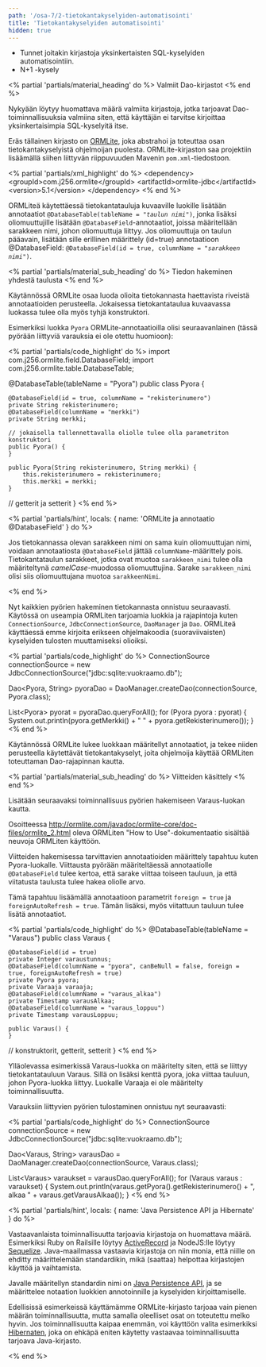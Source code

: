 ```yaml
---
path: '/osa-7/2-tietokantakyselyiden-automatisointi'
title: 'Tietokantakyselyiden automatisointi'
hidden: true
---
```



<text-box variant='learningObjectives' name='Oppimistavoitteet'>

- Tunnet joitakin kirjastoja yksinkertaisten SQL-kyselyiden automatisointiin.
- N+1 -kysely

</text-box>


<% partial 'partials/material_heading' do %>
  Valmiit Dao-kirjastot
<% end %>

<p>
  Nykyään löytyy huomattava määrä valmiita kirjastoja, jotka tarjoavat Dao-toiminnallisuuksia valmiina siten, että käyttäjän ei tarvitse kirjoittaa yksinkertaisimpia SQL-kyselyitä itse.
</p>



<p>
  Eräs tällainen kirjasto on <a href="http://ormlite.com/" target="_blank">ORMLite</a>, joka abstrahoi ja toteuttaa osan tietokantakyselyistä ohjelmoijan puolesta. ORMLite-kirjaston saa projektiin lisäämällä siihen liittyvän riippuvuuden Mavenin <code>pom.xml</code>-tiedostoon.
</p>

<% partial 'partials/xml_highlight' do %>
&lt;dependency&gt;
    &lt;groupId&gt;com.j256.ormlite&lt;/groupId&gt;
    &lt;artifactId&gt;ormlite-jdbc&lt;/artifactId&gt;
    &lt;version&gt;5.1&lt;/version&gt;
&lt;/dependency&gt;
<% end %>

<p>
  ORMLiteä käytettäessä tietokantatauluja kuvaaville luokille lisätään annotaatiot <code>@DatabaseTable(tableName = "<em>taulun nimi</em>")</code>, jonka lisäksi oliomuuttujille lisätään <code>@DatabaseField</code>-annotaatiot, joissa määritellään sarakkeen nimi, johon oliomuuttuja liittyy. Jos oliomuuttuja on taulun pääavain, lisätään sille erillinen määrittely (id=true) annotaatioon @DatabaseField: <code>@DatabaseField(id = true, columnName = "<em>sarakkeen nimi</em>")</code>.
</p>


<% partial 'partials/material_sub_heading' do %>
  Tiedon hakeminen yhdestä taulusta
<% end %>

<p>
  Käytännössä ORMLite osaa luoda olioita tietokannasta haettavista riveistä annotaatioiden perusteella. Jokaisessa tietokantataulua kuvaavassa luokassa tulee olla myös tyhjä konstruktori.
</p>

<p>
  Esimerkiksi luokka <code>Pyora</code> ORMLite-annotaatioilla olisi seuraavanlainen (tässä pyörään liittyviä varauksia ei ole otettu huomioon):
</p>

<% partial 'partials/code_highlight' do %>
import com.j256.ormlite.field.DatabaseField;
import com.j256.ormlite.table.DatabaseTable;

@DatabaseTable(tableName = "Pyora")
public class Pyora {

    @DatabaseField(id = true, columnName = "rekisterinumero")
    private String rekisterinumero;
    @DatabaseField(columnName = "merkki")
    private String merkki;

    // jokaisella tallennettavalla oliolle tulee olla parametriton konstruktori
    public Pyora() {
    }

    public Pyora(String rekisterinumero, String merkki) {
        this.rekisterinumero = rekisterinumero;
        this.merkki = merkki;
    }

// getterit ja setterit
}
<% end %>


<% partial 'partials/hint', locals: { name: 'ORMLite ja annotaatio @DatabaseField' } do %>

  <p>
    Jos tietokannassa olevan sarakkeen nimi on sama kuin oliomuuttujan nimi, voidaan annotaatiosta <code>@DatabaseField</code> jättää <code>columnName</code>-määrittely pois. Tietokantataulun sarakkeet, jotka ovat muotoa <code>sarakkeen_nimi</code> tulee olla määriteltynä <em>camelCase</em>-muodossa oliomuuttujina. Sarake <code>sarakkeen_nimi</code> olisi siis oliomuuttujana muotoa <code>sarakkeenNimi</code>.
  </p>

<% end %>

<p>
  Nyt kaikkien pyörien hakeminen tietokannasta onnistuu seuraavasti. Käytössä on useampia ORMLiten tarjoamia luokkia ja rajapintoja kuten <code>ConnectionSource</code>, <code>JdbcConnectionSource</code>, <code>DaoManager</code> ja <code>Dao</code>. ORMLiteä käyttäessä emme kirjoita erikseen ohjelmakoodia (suoraviivaisten) kyselyiden tulosten muuttamiseksi olioiksi.
</p>

<% partial 'partials/code_highlight' do %>
ConnectionSource connectionSource
        = new JdbcConnectionSource("jdbc:sqlite:vuokraamo.db");

Dao&lt;Pyora, String&gt; pyoraDao
        = DaoManager.createDao(connectionSource, Pyora.class);

List&lt;Pyora&gt; pyorat = pyoraDao.queryForAll();
for (Pyora pyora : pyorat) {
    System.out.println(pyora.getMerkki() + " " + pyora.getRekisterinumero());
}
<% end %>

<p>
  Käytännössä ORMLite lukee luokkaan määritellyt annotaatiot, ja tekee niiden perusteella käytettävät tietokantakyselyt, joita ohjelmoija käyttää ORMLiten toteuttaman Dao-rajapinnan kautta.
</p>


<% partial 'partials/material_sub_heading' do %>
  Viitteiden käsittely
<% end %>

<p>
  Lisätään seuraavaksi toiminnallisuus pyörien hakemiseen Varaus-luokan kautta.
</p>

<p>
  Osoitteessa <a href="http://ormlite.com/javadoc/ormlite-core/doc-files/ormlite_2.html" target="_blank">http://ormlite.com/javadoc/ormlite-core/doc-files/ormlite_2.html</a> oleva ORMLiten "How to Use"-dokumentaatio sisältää neuvoja ORMLiten käyttöön.
</p>

<p>
  Viitteiden hakemisessa tarvittavien annotaatioiden määrittely tapahtuu kuten Pyora-luokalle. Viittausta pyörään määriteltäessä annotaatiolle <code>@DatabaseField</code> tulee kertoa, että sarake viittaa toiseen tauluun, ja että viitatusta taulusta tulee hakea oliolle arvo.
</p>

<p>
  Tämä tapahtuu lisäämällä annotaatioon parametrit <code>foreign = true</code> ja <code>foreignAutoRefresh = true</code>. Tämän lisäksi, myös viitattuun tauluun tulee lisätä annotaatiot.
</p>

<% partial 'partials/code_highlight' do %>
@DatabaseTable(tableName = "Varaus")
public class Varaus {

    @DatabaseField(id = true)
    private Integer varaustunnus;
    @DatabaseField(columnName = "pyora", canBeNull = false, foreign = true, foreignAutoRefresh = true)
    private Pyora pyora;
    private Varaaja varaaja;
    @DatabaseField(columnName = "varaus_alkaa")
    private Timestamp varausAlkaa;
    @DatabaseField(columnName = "varaus_loppuu")
    private Timestamp varausLoppuu;

    public Varaus() {
    }

// konstruktorit, getterit, setterit
}
<% end %>

<p>
  Ylläolevassa esimerkissä Varaus-luokka on määritelty siten, että se liittyy tietokantatauluun Varaus. Sillä on lisäksi kenttä pyora, joka viittaa tauluun, johon Pyora-luokka liittyy. Luokalle Varaaja ei ole määritelty toiminnallisuutta.
</p>

<p>
  Varauksiin liittyvien pyörien tulostaminen onnistuu nyt seuraavasti:
</p>

<% partial 'partials/code_highlight' do %>
ConnectionSource connectionSource
        = new JdbcConnectionSource("jdbc:sqlite:vuokraamo.db");

Dao&lt;Varaus, String&gt; varausDao
        = DaoManager.createDao(connectionSource, Varaus.class);

List&lt;Varaus&gt; varaukset = varausDao.queryForAll();
for (Varaus varaus : varaukset) {
    System.out.println(varaus.getPyora().getRekisterinumero() + ", alkaa " + varaus.getVarausAlkaa());
}
<% end %>

<% partial 'partials/hint', locals: { name: 'Java Persistence API ja Hibernate' } do %>

  <p>
    Vastaavanlaista toiminnallisuutta tarjoavia kirjastoja on huomattava määrä. Esimerkiksi Ruby on Railsille löytyy <a href="http://guides.rubyonrails.org/active_record_basics.html" target="_blank">ActiveRecord</a> ja NodeJS:lle löytyy <a href="http://docs.sequelizejs.com/" target="_blank">Sequelize</a>. Java-maailmassa vastaavia kirjastoja on niin monia, että niille on ehditty määrittelemään standardikin, mikä (saattaa) helpottaa kirjastojen käyttöä ja vaihtamista.
  </p>

  <p>
    Javalle määritellyn standardin nimi on <a href="https://en.wikipedia.org/wiki/Java_Persistence_API" target="_blank">Java Persistence API</a>, ja se määrittelee notaation luokkien annotoinnille ja kyselyiden kirjoittamiselle.
  </p>

  <p>
    Edellisissä esimerkeissä käyttämämme ORMLite-kirjasto tarjoaa vain pienen määrän toiminnallisuutta, mutta samalla oleelliset osat on toteutettu melko hyvin. Jos toiminnallisuutta kaipaa enemmän, voi käyttöön valita esimerkiksi <a href="http://hibernate.org/" target="_blank">Hibernaten</a>, joka on ehkäpä eniten käytetty vastaavaa toiminnallisuutta tarjoava Java-kirjasto.
  </p>

<% end %>


